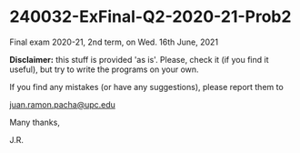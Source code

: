 # 240032-ExFinal-Q2-2020-21-Prob2

Final exam 2020-21, 2nd term, on Wed. 16th June, 2021

**Disclaimer:** this stuff is provided 'as is'. Please, check it (if you
find it useful), but try to write the programs on your own. 

If you find any mistakes (or have any suggestions), please report them to 

juan.ramon.pacha@upc.edu 

Many thanks,

J.R.